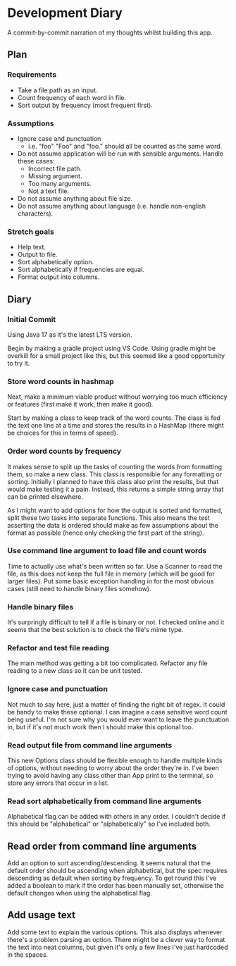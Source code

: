 # Development Diary

A commit-by-commit narration of my thoughts whilst building this app.

## Plan

### Requirements

- Take a file path as an input.
- Count frequency of each word in file.
- Sort output by frequency (most frequent first).

### Assumptions

- Ignore case and punctuation
    - i.e. "foo" "Foo" and "foo." should all be counted as the same word.
- Do not assume application will be run with sensible arguments. Handle these cases:
    - Incorrect file path.
    - Missing argument.
    - Too many arguments.
    - Not a text file.
- Do not assume anything about file size.
- Do not assume anything about language (i.e. handle non-english characters).

### Stretch goals

- Help text.
- Output to file.
- Sort alphabetically option.
- Sort alphabetically if frequencies are equal.
- Format output into columns.

## Diary

### Initial Commit

Using Java 17 as it's the latest LTS version.

Begin by making a gradle project using VS Code. Using gradle might be overkill for a small project
like this, but this seemed like a good opportunity to try it.

### Store word counts in hashmap

Next, make a minimum viable product without worrying too much efficiency or features (first make it
work, then make it good).

Start by making a class to keep track of the word counts. The class is fed the text one line at a
time and stores the results in a HashMap (there might be choices for this in terms of speed).

### Order word counts by frequency

It makes sense to split up the tasks of counting the words from formatting them, so make a new
class. This class is responsible for any formatting or sorting. Initially I planned to have this
class also print the results, but that would make testing it a pain. Instead, this returns a simple
string array that can be printed elsewhere.

As I might want to add options for how the output is sorted and formatted, split these two tasks
into separate functions. This also means the test asserting the data is ordered should make as few
assumptions about the format as possible (hence only checking the first part of the string).

### Use command line argument to load file and count words

Time to actually use what's been written so far. Use a Scanner to read the file, as this does not
keep the full file in memory (which will be good for larger files). Put some basic exception
handling in for the most obvious cases (still need to handle binary files somehow).

### Handle binary files

It's surpringly difficult to tell if a file is binary or not. I checked online and it seems that
the best solution is to check the file's mime type.

### Refactor and test file reading

The main method was getting a bit too complicated. Refactor any file reading to a new class so it
can be unit tested.

### Ignore case and punctuation

Not much to say here, just a matter of finding the right bit of regex. It could be handy to make
these optional. I can imagine a case sensitive word count being useful. I'm not sure why you would
ever want to leave the punctuation in, but if it's not much work then I should make this optional
too.

### Read output file from command line arguments

This new Options class should be flexible enough to handle multiple kinds of options, without
needing to worry about the order they're in. I've been trying to avoid having any class other than
App print to the terminal, so store any errors that occur in a list.

### Read sort alphabetically from command line arguments

Alphabetical flag can be added with others in any order. I couldn't decide if this should be
"alphabetical" or "alphabetically" so I've included both.

## Read order from command line arguments

Add an option to sort ascending/descending. It seems natural that the default order should be
ascending when alphabetical, but the spec requires descending as default when sorting by
frequency. To get round this I've added a boolean to mark if the order has been manually set,
otherwise the default changes when using the alphabetical flag.

## Add usage text

Add some text to explain the various options. This also displays whenever there's a problem parsing
an option. There might be a clever way to format the text into neat columns, but given it's only a
few lines I've just hardcoded in the spaces.
